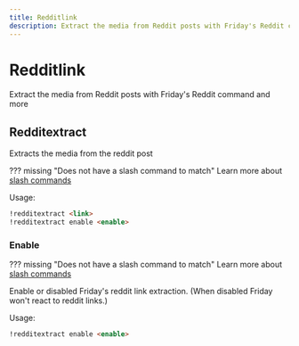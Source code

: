 ```yaml
---
title: Redditlink
description: Extract the media from Reddit posts with Friday's Reddit command and more
---
```

# Redditlink

Extract the media from Reddit posts with Friday's Reddit command and more

## Redditextract

Extracts the media from the reddit post

??? missing "Does not have a slash command to match"
	Learn more about [slash commands](/#slash-commands)

Usage:

```md
!redditextract <link>
!redditextract enable <enable>
```

### Enable

??? missing "Does not have a slash command to match"
	Learn more about [slash commands](/#slash-commands)

Enable or disabled Friday's reddit link extraction. (When disabled Friday won't react to reddit links.)

Usage:

```md
!redditextract enable <enable>
```
